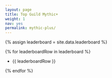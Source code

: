 ```yaml
---
layout: page
title: Top Guild Mythic+
weight: 1
nav: yes
permalink: mythic-plus/
---
```


<!-- Organizations -->
{% assign leaderboard = site.data.leaderboard %}

<!-- Document -->

{% for leaderboardRow in leaderboard %}
    <ul>
        <li>{{ leaderboardRow }}</li>
    </ul>
{% endfor %}